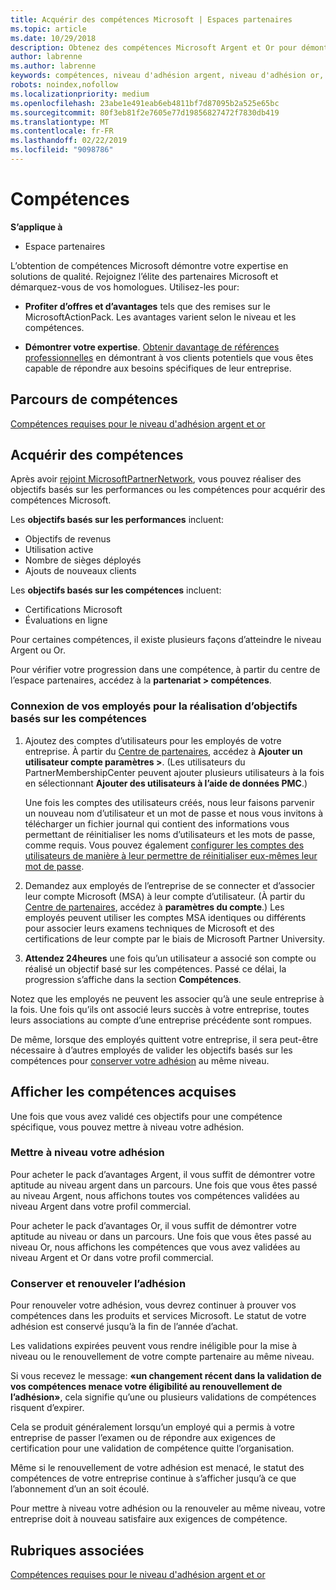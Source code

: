 ```yaml
---
title: Acquérir des compétences Microsoft | Espaces partenaires
ms.topic: article
ms.date: 10/29/2018
description: Obtenez des compétences Microsoft Argent et Or pour démontrer votre expertise en solutions de qualité dans un domaine d’activités spécialisé
author: labrenne
ms.author: labrenne
keywords: compétences, niveau d'adhésion argent, niveau d'adhésion or, mpn, MAPS, compétences, avantages, objectifs de performance, objectifs de compétence
robots: noindex,nofollow
ms.localizationpriority: medium
ms.openlocfilehash: 23abe1e491eab6eb4811bf7d87095b2a525e65bc
ms.sourcegitcommit: 80f3eb81f2e7605e77d19856827472f7830db419
ms.translationtype: MT
ms.contentlocale: fr-FR
ms.lasthandoff: 02/22/2019
ms.locfileid: "9098786"
---
```

<!--
•   FWLink https://go.microsoft.com/fwlink/?linkid=851080 : top of page
•   FWLink https://go.microsoft.com/fwlink/?linkid=851281: top of page (duplicate)
•   FWLink https://go.microsoft.com/fwlink/?linkid=851079: Competencies (#attainment_paths)
•   FWLink https://go.microsoft.com/fwlink/?linkid=851081: Maintain and renew membership (#maintain_membership)
•   FWLink https://go.microsoft.com/fwlink/?linkid=851082: Get your employees connected to complete skill-based goals (#associating_achievements)
•   FWLink https://go.microsoft.com/fwlink/?linkid=851083 : Achievement overrides (#achievement_override)
•   FWLink: https://go.microsoft.com/fwlink/?linkid=851236: UI link, goes to the place where you import new users. Temporarily points to the Partner Center homepage.
•   FWLink: https://go.microsoft.com/fwlink/?linkid=851607 :Will go to the docs page for Silver/Gold competency achievements. Currently goes to https://partnercenter.microsoft.com/partner/cloud-solution-provider 

 -->

# <a name="competencies"></a>Compétences

**S’applique à**
-  Espace partenaires

L’obtention de compétences Microsoft démontre votre expertise en solutions de qualité. Rejoignez l’élite des partenaires Microsoft et démarquez-vous de vos homologues. Utilisez-les pour: 

*  **Profiter d’offres et d’avantages** tels que des remises sur le MicrosoftActionPack. Les avantages varient selon le niveau et les compétences. 

*  **Démontrer votre expertise**. [Obtenir davantage de références professionnelles](referrals.md) en démontrant à vos clients potentiels que vous êtes capable de répondre aux besoins spécifiques de leur entreprise.

## <a href="" id="attainment_paths"></a> Parcours de compétences

[Compétences requises pour le niveau d'adhésion argent et or](learn-about-competencies.md)

## <a name="earn-competencies"></a>Acquérir des compétences

Après avoir [rejoint MicrosoftPartnerNetwork](mpn-overview.md), vous pouvez réaliser des objectifs basés sur les performances ou les compétences pour acquérir des compétences Microsoft. 

Les **objectifs basés sur les performances** incluent: 
* Objectifs de revenus
* Utilisation active
* Nombre de sièges déployés
* Ajouts de nouveaux clients

Les **objectifs basés sur les compétences** incluent: 
* Certifications Microsoft
* Évaluations en ligne 

Pour certaines compétences, il existe plusieurs façons d’atteindre le niveau Argent ou Or.

Pour vérifier votre progression dans une compétence, à partir du centre de l’espace partenaires, accédez à la **partenariat > compétences**. 

### <a href="" id="associating_achievements"></a>Connexion de vos employés pour la réalisation d’objectifs basés sur les compétences

1.  Ajoutez des comptes d’utilisateurs pour les employés de votre entreprise. À partir du [Centre de partenaires](https://partnercenter.microsoft.com), accédez à **Ajouter un utilisateur compte paramètres >**. (Les utilisateurs du PartnerMembershipCenter peuvent ajouter plusieurs utilisateurs à la fois en sélectionnant **Ajouter des utilisateurs à l’aide de données PMC**.)

    Une fois les comptes des utilisateurs créés, nous leur faisons parvenir un nouveau nom d’utilisateur et un mot de passe et nous vous invitons à télécharger un fichier journal qui contient des informations vous permettant de réinitialiser les noms d’utilisateurs et les mots de passe, comme requis. Vous pouvez également [configurer les comptes des utilisateurs de manière à leur permettre de réinitialiser eux-mêmes leur mot de passe](https://docs.microsoft.com/en-us/azure/active-directory/active-directory-passwords-getting-started).

2. Demandez aux employés de l’entreprise de se connecter et d’associer leur compte Microsoft (MSA) à leur compte d’utilisateur. (À partir du [Centre de partenaires](https://partnercenter.microsoft.com), accédez à **paramètres du compte**.) Les employés peuvent utiliser les comptes MSA identiques ou différents pour associer leurs examens techniques de Microsoft et des certifications de leur compte par le biais de Microsoft Partner University.

3.  **Attendez 24heures** une fois qu’un utilisateur a associé son compte ou réalisé un objectif basé sur les compétences. Passé ce délai, la progression s’affiche dans la section **Compétences**.

Notez que les employés ne peuvent les associer qu’à une seule entreprise à la fois. Une fois qu’ils ont associé leurs succès à votre entreprise, toutes leurs associations au compte d’une entreprise précédente sont rompues.

De même, lorsque des employés quittent votre entreprise, il sera peut-être nécessaire à d’autres employés de valider les objectifs basés sur les compétences pour [conserver votre adhésion](#maintaining_membership) au même niveau.

## <a name="display-your-competency-awards"></a>Afficher les compétences acquises

Une fois que vous avez validé ces objectifs pour une compétence spécifique, vous pouvez mettre à niveau votre adhésion.

### <a name="upgrade-your-membership"></a>Mettre à niveau votre adhésion

Pour acheter le pack d’avantages Argent, il vous suffit de démontrer votre aptitude au niveau argent dans un parcours. Une fois que vous êtes passé au niveau Argent, nous affichons toutes vos compétences validées au niveau Argent dans votre profil commercial. 

Pour acheter le pack d’avantages Or, il vous suffit de démontrer votre aptitude au niveau or dans un parcours. Une fois que vous êtes passé au niveau Or, nous affichons les compétences que vous avez validées au niveau Argent et Or dans votre profil commercial. 

### <a href="" id="maintain_membership"></a> Conserver et renouveler l’adhésion

Pour renouveler votre adhésion, vous devrez continuer à prouver vos compétences dans les produits et services Microsoft. Le statut de votre adhésion est conservé jusqu’à la fin de l’année d’achat.

Les validations expirées peuvent vous rendre inéligible pour la mise à niveau ou le renouvellement de votre compte partenaire au même niveau. 

Si vous recevez le message: **«un changement récent dans la validation de vos compétences menace votre éligibilité au renouvellement de l’adhésion»**, cela signifie qu’une ou plusieurs validations de compétences risquent d’expirer. 

Cela se produit généralement lorsqu’un employé qui a permis à votre entreprise de passer l’examen ou de répondre aux exigences de certification pour une validation de compétence quitte l’organisation. 

Même si le renouvellement de votre adhésion est menacé, le statut des compétences de votre entreprise continue à s’afficher jusqu’à ce que l’abonnement d’un an soit écoulé.

Pour mettre à niveau votre adhésion ou la renouveler au même niveau, votre entreprise doit à nouveau satisfaire aux exigences de compétence.

## <a name="related-topics"></a>Rubriques associées

[Compétences requises pour le niveau d'adhésion argent et or](learn-about-competencies.md)